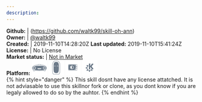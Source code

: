 ```yaml
---
description: 
---
```



**Github:** | (https://github.com/waltk99/skill-oh-ann)  
**Owner:** | [@waltk99](https://github.com/waltk99)  
**Created:** | 2019-11-10T14:28:20Z  **Last updated:** 2019-11-10T15:41:24Z  
**License:** | No License  
**Market status:** | [Not in Market](https://market.mycroft.ai/skill/)  
**Platform:**   ![](.gitbook/assets/mark-1-icon.png)  ![](.gitbook/assets/mark-2-icon.png)  ![](.gitbook/assets/picroft-icon.png)  ![](.gitbook/assets/kde.png)   
{% hint style="danger" %}
This skill dosnt have any license attatched. It is not adviasable to use this skillnor fork or clone, as you dont know if you are legaly allowed to do so by the auhtor.
{% endhint %}
